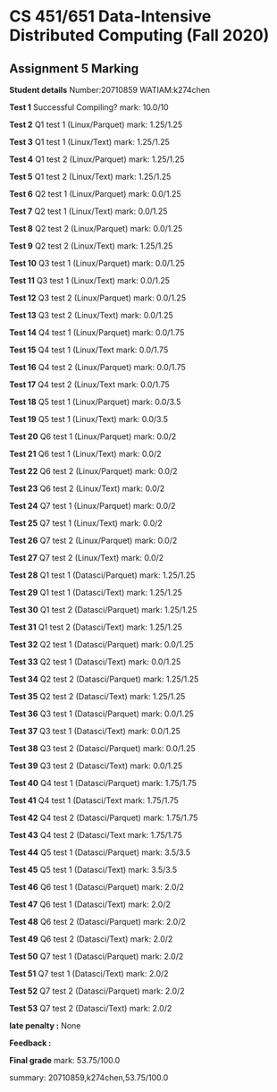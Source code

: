 # CS 451/651 Data-Intensive Distributed Computing (Fall 2020)
## Assignment 5 Marking

**Student details**
Number:20710859
WATIAM:k274chen

**Test 1** Successful Compiling? mark: 10.0/10

**Test 2** Q1 test 1 (Linux/Parquet) mark: 1.25/1.25

**Test 3** Q1 test 1 (Linux/Text) mark: 1.25/1.25

**Test 4** Q1 test 2 (Linux/Parquet) mark: 1.25/1.25

**Test 5** Q1 test 2 (Linux/Text) mark: 1.25/1.25

**Test 6** Q2 test 1 (Linux/Parquet) mark: 0.0/1.25

**Test 7** Q2 test 1 (Linux/Text) mark: 0.0/1.25

**Test 8** Q2 test 2 (Linux/Parquet) mark: 0.0/1.25

**Test 9** Q2 test 2 (Linux/Text) mark: 1.25/1.25

**Test 10** Q3 test 1 (Linux/Parquet) mark: 0.0/1.25

**Test 11** Q3 test 1 (Linux/Text) mark: 0.0/1.25

**Test 12** Q3 test 2 (Linux/Parquet) mark: 0.0/1.25

**Test 13** Q3 test 2 (Linux/Text) mark: 0.0/1.25

**Test 14** Q4 test 1 (Linux/Parquet) mark: 0.0/1.75

**Test 15** Q4 test 1 (Linux/Text mark: 0.0/1.75

**Test 16** Q4 test 2 (Linux/Parquet) mark: 0.0/1.75

**Test 17** Q4 test 2 (Linux/Text mark: 0.0/1.75

**Test 18** Q5 test 1 (Linux/Parquet) mark: 0.0/3.5

**Test 19** Q5 test 1 (Linux/Text) mark: 0.0/3.5

**Test 20** Q6 test 1 (Linux/Parquet) mark: 0.0/2

**Test 21** Q6 test 1 (Linux/Text) mark: 0.0/2

**Test 22** Q6 test 2 (Linux/Parquet) mark: 0.0/2

**Test 23** Q6 test 2 (Linux/Text) mark: 0.0/2

**Test 24** Q7 test 1 (Linux/Parquet) mark: 0.0/2

**Test 25** Q7 test 1 (Linux/Text) mark: 0.0/2

**Test 26** Q7 test 2 (Linux/Parquet) mark: 0.0/2

**Test 27** Q7 test 2 (Linux/Text) mark: 0.0/2

**Test 28** Q1 test 1 (Datasci/Parquet) mark: 1.25/1.25

**Test 29** Q1 test 1 (Datasci/Text) mark: 1.25/1.25

**Test 30** Q1 test 2 (Datasci/Parquet) mark: 1.25/1.25

**Test 31** Q1 test 2 (Datasci/Text) mark: 1.25/1.25

**Test 32** Q2 test 1 (Datasci/Parquet) mark: 0.0/1.25

**Test 33** Q2 test 1 (Datasci/Text) mark: 0.0/1.25

**Test 34** Q2 test 2 (Datasci/Parquet) mark: 1.25/1.25

**Test 35** Q2 test 2 (Datasci/Text) mark: 1.25/1.25

**Test 36** Q3 test 1 (Datasci/Parquet) mark: 0.0/1.25

**Test 37** Q3 test 1 (Datasci/Text) mark: 0.0/1.25

**Test 38** Q3 test 2 (Datasci/Parquet) mark: 0.0/1.25

**Test 39** Q3 test 2 (Datasci/Text) mark: 0.0/1.25

**Test 40** Q4 test 1 (Datasci/Parquet) mark: 1.75/1.75

**Test 41** Q4 test 1 (Datasci/Text mark: 1.75/1.75

**Test 42** Q4 test 2 (Datasci/Parquet) mark: 1.75/1.75

**Test 43** Q4 test 2 (Datasci/Text mark: 1.75/1.75

**Test 44** Q5 test 1 (Datasci/Parquet) mark: 3.5/3.5

**Test 45** Q5 test 1 (Datasci/Text) mark: 3.5/3.5

**Test 46** Q6 test 1 (Datasci/Parquet) mark: 2.0/2

**Test 47** Q6 test 1 (Datasci/Text) mark: 2.0/2

**Test 48** Q6 test 2 (Datasci/Parquet) mark: 2.0/2

**Test 49** Q6 test 2 (Datasci/Text) mark: 2.0/2

**Test 50** Q7 test 1 (Datasci/Parquet) mark: 2.0/2

**Test 51** Q7 test 1 (Datasci/Text) mark: 2.0/2

**Test 52** Q7 test 2 (Datasci/Parquet) mark: 2.0/2

**Test 53** Q7 test 2 (Datasci/Text) mark: 2.0/2

**late penalty :** None

**Feedback :** 

**Final grade**
mark: 53.75/100.0

summary: 20710859,k274chen,53.75/100.0